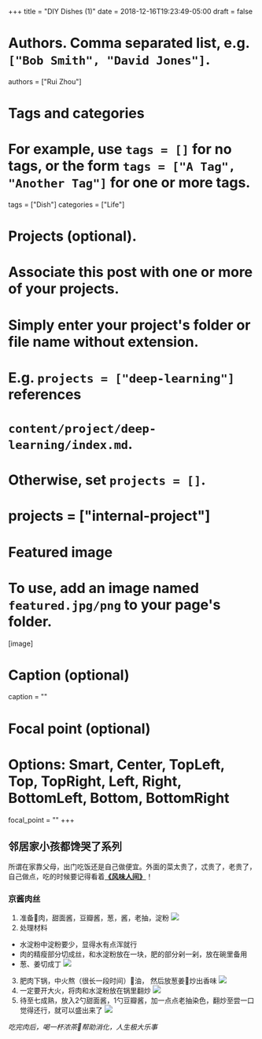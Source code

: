 +++
title = "DIY Dishes (1)"
date = 2018-12-16T19:23:49-05:00
draft = false

# Authors. Comma separated list, e.g. `["Bob Smith", "David Jones"]`.
authors = ["Rui Zhou"]

# Tags and categories
# For example, use `tags = []` for no tags, or the form `tags = ["A Tag", "Another Tag"]` for one or more tags.
tags = ["Dish"]
categories = ["Life"]

# Projects (optional).
#   Associate this post with one or more of your projects.
#   Simply enter your project's folder or file name without extension.
#   E.g. `projects = ["deep-learning"]` references 
#   `content/project/deep-learning/index.md`.
#   Otherwise, set `projects = []`.
# projects = ["internal-project"]

# Featured image
# To use, add an image named `featured.jpg/png` to your page's folder. 
[image]
  # Caption (optional)
  caption = ""

  # Focal point (optional)
  # Options: Smart, Center, TopLeft, Top, TopRight, Left, Right, BottomLeft, Bottom, BottomRight
  focal_point = ""
+++

## 邻居家小孩都馋哭了系列

所谓在家靠父母，出门吃饭还是自己做便宜。外面的菜太贵了，忒贵了，老贵了，自己做点，吃的时候要记得看着[**《风味人间》**](http://www.kk3.tv/view/66728.html)！

### 京酱肉丝

1. 准备肉，甜面酱，豆瓣酱，葱，酱，老抽，淀粉
![](https://a.photo/images/2019/01/05/1E8D7982-2E47-421F-9513-7BDFF1A3D28E.md.jpg)
2. 处理材料
  - 水淀粉中淀粉要少，显得水有点浑就行
  - 肉的精瘦部分切成丝，和水淀粉放在一块，肥的部分剁一剁，放在碗里备用
  - 葱、姜切成丁
![](https://a.photo/images/2019/01/05/7C12D72E-25C3-41C1-ABA0-C442A13D0865.md.jpg)
3. 肥肉下锅，中火熬（很长一段时间）油， 然后放葱姜炒出香味
![](https://a.photo/images/2019/01/05/60313A48-EE5B-454D-8C49-48AF390F0CE6.md.jpg)
4. 一定要开大火，将肉和水淀粉放在锅里翻炒
![](https://a.photo/images/2019/01/05/6669A3FE-7F8D-4024-9BE6-97C2A6C9A618.md.jpg)
5. 待至七成熟，放入2勺甜面酱，1勺豆瓣酱，加一点点老抽染色，翻炒至尝一口觉得还行，就可以盛出来了
![](https://a.photo/images/2019/01/05/ED5C590D-9A17-457E-B9EC-85C503A8BE6D.md.jpg)

_吃完肉后，喝一杯浓茶帮助消化，人生极大乐事_

